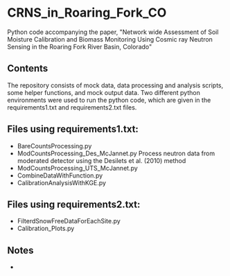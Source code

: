 # CRNS_in_Roaring_Fork_CO
 Python code accompanying the paper, "Network wide Assessment of Soil Moisture Calibration and Biomass Monitoring Using Cosmic ray Neutron Sensing in the Roaring Fork River Basin, Colorado"

## Contents
The repository consists of mock data, data processing and analysis scripts, some helper functions, and mock output data. Two different python environments were used to run the python code, which are given in the requirements1.txt and requirements2.txt files. 

## Files using requirements1.txt:
* BareCountsProcessing.py
* ModCountsProcessing_Des_McJannet.py
     Process neutron data from moderated detector using the Desilets et al. (2010) method 
* ModCountsProcessing_UTS_McJannet.py
* CombineDataWithFunction.py
* CalibrationAnalysisWithKGE.py
## Files using requirements2.txt:
* FilterdSnowFreeDataForEachSite.py
* Calibration_Plots.py
  
## Notes
* 
